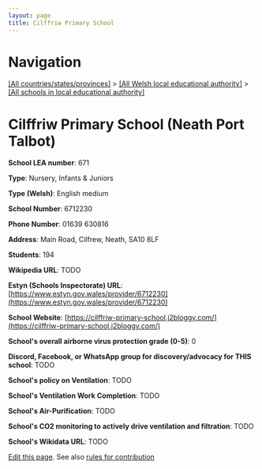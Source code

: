 ```yaml
---
layout: page
title: Cilffriw Primary School
---
```

# Navigation

[[All countries/states/provinces]](../../..) > [[All Welsh local educational authority]](../..) > [[All schools in local educational authority]](..)

# Cilffriw Primary School (Neath Port Talbot)

**School LEA number**: 671

**Type**: Nursery, Infants & Juniors

**Type (Welsh)**: English medium

**School Number**: 6712230

**Phone Number**: 01639 630816

**Address**: Main Road, Cilfrew, Neath, SA10 8LF

**Students**: 194

**Wikipedia URL**: TODO

**Estyn (Schools Inspectorate) URL**: [https://www.estyn.gov.wales/provider/6712230](https://www.estyn.gov.wales/provider/6712230)

**School Website**: [https://cilffriw-primary-school.j2bloggy.com/](https://cilffriw-primary-school.j2bloggy.com/)

**School's overall airborne virus protection grade (0-5)**: 0

**Discord, Facebook, or WhatsApp group for discovery/advocacy for THIS school**: TODO

**School's policy on Ventilation**: TODO

**School's Ventilation Work Completion**: TODO

**School's Air-Purification**: TODO

**School's CO2 monitoring to actively drive ventilation and filtration**: TODO

**School's Wikidata URL**: TODO




[Edit this page](https://github.com/VentilationProject/Wales/edit/prif/./Neath_Port_Talbot/Cilffriw_Primary_School.md). See also [rules for contribution](../../../contribution-rules/)